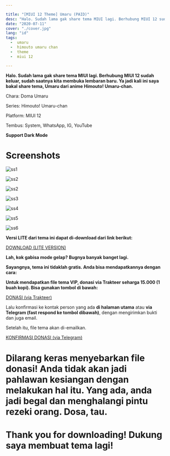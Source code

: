 ```yaml
---

title: "[MIUI 12 Theme] Umaru (PAID)"
desc: "Halo. Sudah lama gak share tema MIUI lagi. Berhubung MIUI 12 sudah keluar, sudah saatnya kita membuka lembaran baru. Ya jadi kali ini saya bakal share tema, Umaru dari anime Himouto! Umaru-chan. Tembus: System, WhatsApp, IG, YouTube"
date: "2020-07-11"
cover: "./cover.jpg"
lang: "id"
tags:
  -  umaru
  -  himouto umaru chan
  -  theme
  -  miui 12

---
```


**Halo. Sudah lama gak share tema MIUI lagi. Berhubung MIUI 12 sudah keluar, sudah saatnya kita membuka lembaran baru. Ya jadi kali ini saya bakal share tema, Umaru dari anime Himouto! Umaru-chan.**

Chara: Doma Umaru

Series: Himouto! Umaru-chan

Platform: MIUI 12

Tembus: System, WhatsApp, IG, YouTube

**Support Dark Mode**

# Screenshots

![ss1](./cover.jpg)

![ss2](./ss1.jpg)

![ss2](./ss2.jpg)

![ss3](./ss3.jpg)

![ss4](./ss4.jpg)

![ss5](./ss5.jpg)

![ss6](./ss6.jpg)


**Versi LITE dari tema ini dapat di-download dari link berikut:**

<a href="https://semawur.com/u3xmv" class="btn"><span class="name">DOWNLOAD (LITE VERSION)</span></a>



**Lah, kok gabisa mode gelap? Bugnya banyak banget lagi.**

**Sayangnya, tema ini tidaklah gratis. Anda bisa mendapatkannya dengan cara:**

**Untuk mendapatkan file tema VIP, donasi via Trakteer seharga 15.000 (1 buah kopi). Bisa gunakan tombol di bawah:**

<a href="https://trakteer.id/elzeXD/showcase/umaru-theme-miui-12-Igk3V" class="btn"><span class="name">DONASI (via Trakteer)</span></a>

Lalu konfirmasi ke kontak person yang ada **di halaman utama** atau **via Telegram (fast respond ke tombol dibawah)**, dengan mengirimkan bukti dan juga email.

Setelah itu, file tema akan di-emailkan.

<a href="http://t.me/elzeXD" class="btn"><span class="name">KONFIRMASI DONASI (via Telegram)</span></a>

# Dilarang keras menyebarkan file donasi! Anda tidak akan jadi pahlawan kesiangan dengan melakukan hal itu. Yang ada, anda jadi begal dan menghalangi pintu rezeki orang. Dosa, tau.

# Thank you for downloading! Dukung saya membuat tema lagi!
